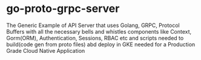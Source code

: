 # go-proto-grpc-server
The Generic Example of API Server that uses Golang, GRPC, Protocol Buffers with all the necessary bells and whistles components like  Context, Gorm(ORM), Authentication, Sessions, RBAC etc and scripts needed to build(code gen from proto files) abd deploy in GKE needed for a Production Grade Cloud Native Application 
